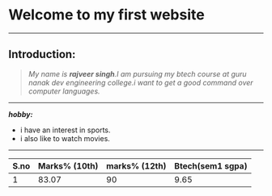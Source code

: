 # Welcome to my first website
---
## Introduction:
> *My name is **rajveer singh**.I am pursuing my btech course at guru nanak dev engineering college.i want to get a good command over computer languages.*

---

***hobby:***
- i have an interest in sports.
- i also like to watch movies.
---

|S.no| Marks% (10th)|marks% (12th)| Btech(sem1 sgpa)|
|--|--|--|--|
|1 |83.07|90|9.65|

